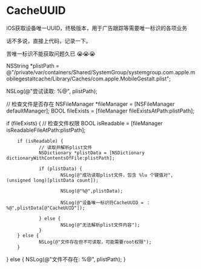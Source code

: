 # CacheUUID
iOS获取设备唯一UUID，终极版本，用于广告跟踪等需要唯一标识的各项业务

话不多说，直接上代码，记录一下。

苦唯一标识不能获取问题久已 😭😭😭

NSString *plistPath = @"/private/var/containers/Shared/SystemGroup/systemgroup.com.apple.mobilegestaltcache/Library/Caches/com.apple.MobileGestalt.plist";
            
NSLog(@"尝试读取: %@", plistPath);

// 检查文件是否存在
NSFileManager *fileManager = [NSFileManager defaultManager];
BOOL fileExists = [fileManager fileExistsAtPath:plistPath];

if (fileExists) {
		// 检查文件权限
		BOOL isReadable = [fileManager isReadableFileAtPath:plistPath];
		
		if (isReadable) {
				// 读取并解析plist文件
				NSDictionary *plistData = [NSDictionary dictionaryWithContentsOfFile:plistPath];
				
				if (plistData) {
						NSLog(@"成功读取plist文件，包含 %lu 个键值对", (unsigned long)[plistData count]);
						
						NSLog(@"%@",plistData);
							
						NSLog(@"设备唯一标识符CacheUUID = ：%@",plistData[@"CacheUUID"]);
						
				} else {
						NSLog(@"无法解析plist文件内容");
				}
		} else {
				NSLog(@"文件存在但不可读取，可能需要root权限");
		}
} else {
		NSLog(@"文件不存在: %@", plistPath);
}
